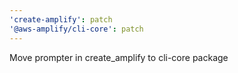 ```yaml
---
'create-amplify': patch
'@aws-amplify/cli-core': patch
---
```


Move prompter in create_amplify to cli-core package
